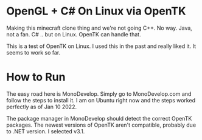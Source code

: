 
# OpenGL + C# On Linux via OpenTK

Making this minecraft clone thing and we're not going C++. No way. Java, not a fan. C# .. but on Linux. OpenTK can handle that.

This is a test of OpenTK on Linux. I used this in the past and really liked it. It seems to work so far.

# How to Run

The easy road here is MonoDevelop. Simply go to MonoDevelop.com and follow the steps to install it. I am on Ubuntu right now and the steps worked perfectly as of Jan 10 2022.

The package manager in MonoDevelop should detect the correct OpenTK packages. The newest versions of OpenTK aren't compatible, probably due to .NET version. I selected v3.1.


